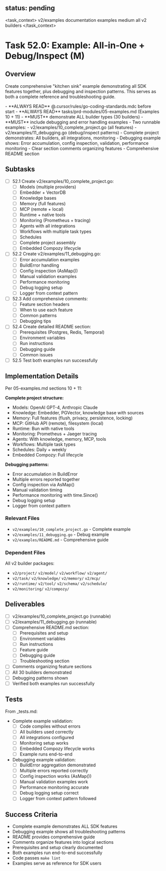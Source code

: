 ## status: pending

<task_context>
<domain>v2/examples</domain>
<type>documentation</type>
<scope>examples</scope>
<complexity>medium</complexity>
<dependencies>all v2 builders</dependencies>
</task_context>

# Task 52.0: Example: All‑in‑One + Debug/Inspect (M)

## Overview

Create comprehensive "kitchen sink" example demonstrating all SDK features together, plus debugging and inspection patterns. This serves as both a complete reference and troubleshooting guide.

<critical>
- **ALWAYS READ** @.cursor/rules/go-coding-standards.mdc before start
- **ALWAYS READ** tasks/prd-modules/05-examples.md (Examples 10 + 11)
- **MUST** demonstrate ALL builder types (30 builders)
- **MUST** include debugging and error handling examples
</critical>

<requirements>
- Two runnable examples:
  - v2/examples/10_complete_project.go (all features)
  - v2/examples/11_debugging.go (debug/inspect patterns)
- Complete project demonstrates: All builders, all integrations, monitoring
- Debugging example shows: Error accumulation, config inspection, validation, performance monitoring
- Clear section comments organizing features
- Comprehensive README section
</requirements>

## Subtasks

- [ ] 52.1 Create v2/examples/10_complete_project.go:
  - [ ] Models (multiple providers)
  - [ ] Embedder + VectorDB
  - [ ] Knowledge bases
  - [ ] Memory (full features)
  - [ ] MCP (remote + local)
  - [ ] Runtime + native tools
  - [ ] Monitoring (Prometheus + tracing)
  - [ ] Agents with all integrations
  - [ ] Workflows with multiple task types
  - [ ] Schedules
  - [ ] Complete project assembly
  - [ ] Embedded Compozy lifecycle
- [ ] 52.2 Create v2/examples/11_debugging.go:
  - [ ] Error accumulation examples
  - [ ] BuildError handling
  - [ ] Config inspection (AsMap())
  - [ ] Manual validation examples
  - [ ] Performance monitoring
  - [ ] Debug logging setup
  - [ ] Logger from context pattern
- [ ] 52.3 Add comprehensive comments:
  - [ ] Feature section headers
  - [ ] When to use each feature
  - [ ] Common patterns
  - [ ] Debugging tips
- [ ] 52.4 Create detailed README section:
  - [ ] Prerequisites (Postgres, Redis, Temporal)
  - [ ] Environment variables
  - [ ] Run instructions
  - [ ] Debugging guide
  - [ ] Common issues
- [ ] 52.5 Test both examples run successfully

## Implementation Details

Per 05-examples.md sections 10 + 11:

**Complete project structure:**
- Models: OpenAI GPT-4, Anthropic Claude
- Knowledge: Embedder, PGVector, knowledge base with sources
- Memory: Full features (flush, privacy, persistence, locking)
- MCP: GitHub API (remote), filesystem (local)
- Runtime: Bun with native tools
- Monitoring: Prometheus + Jaeger tracing
- Agents: With knowledge, memory, MCP, tools
- Workflows: Multiple task types
- Schedules: Daily + weekly
- Embedded Compozy: Full lifecycle

**Debugging patterns:**
- Error accumulation in BuildError
- Multiple errors reported together
- Config inspection via AsMap()
- Manual validation timing
- Performance monitoring with time.Since()
- Debug logging setup
- Logger from context pattern

### Relevant Files

- `v2/examples/10_complete_project.go` - Complete example
- `v2/examples/11_debugging.go` - Debug example
- `v2/examples/README.md` - Comprehensive guide

### Dependent Files

All v2 builder packages:
- `v2/project/` `v2/model/` `v2/workflow/` `v2/agent/`
- `v2/task/` `v2/knowledge/` `v2/memory/` `v2/mcp/`
- `v2/runtime/` `v2/tool/` `v2/schema/` `v2/schedule/`
- `v2/monitoring/` `v2/compozy/`

## Deliverables

- [ ] v2/examples/10_complete_project.go (runnable)
- [ ] v2/examples/11_debugging.go (runnable)
- [ ] Comprehensive README.md section:
  - [ ] Prerequisites and setup
  - [ ] Environment variables
  - [ ] Run instructions
  - [ ] Feature guide
  - [ ] Debugging guide
  - [ ] Troubleshooting section
- [ ] Comments organizing feature sections
- [ ] All 30 builders demonstrated
- [ ] Debugging patterns shown
- [ ] Verified both examples run successfully

## Tests

From _tests.md:

- Complete example validation:
  - [ ] Code compiles without errors
  - [ ] All builders used correctly
  - [ ] All integrations configured
  - [ ] Monitoring setup works
  - [ ] Embedded Compozy lifecycle works
  - [ ] Example runs end-to-end

- Debugging example validation:
  - [ ] BuildError aggregation demonstrated
  - [ ] Multiple errors reported correctly
  - [ ] Config inspection works (AsMap())
  - [ ] Manual validation examples work
  - [ ] Performance monitoring accurate
  - [ ] Debug logging setup correct
  - [ ] Logger from context pattern followed

## Success Criteria

- Complete example demonstrates ALL SDK features
- Debugging example shows all troubleshooting patterns
- README provides comprehensive guide
- Comments organize features into logical sections
- Prerequisites and setup clearly documented
- Both examples run end-to-end successfully
- Code passes `make lint`
- Examples serve as reference for SDK users
